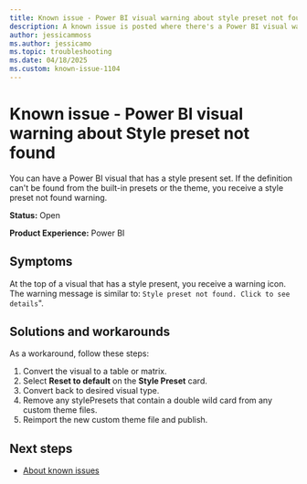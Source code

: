 ```yaml
---
title: Known issue - Power BI visual warning about style preset not found
description: A known issue is posted where there's a Power BI visual warning about Style preset not found.
author: jessicammoss
ms.author: jessicamo
ms.topic: troubleshooting  
ms.date: 04/18/2025
ms.custom: known-issue-1104
---
```


# Known issue - Power BI visual warning about Style preset not found

You can have a Power BI visual that has a style present set. If the definition can't be found from the built-in presets or the theme, you receive a style preset not found warning.

**Status:** Open

**Product Experience:** Power BI

## Symptoms

At the top of a visual that has a style present, you receive a warning icon. The warning message is similar to: `Style preset not found. Click to see details`".

## Solutions and workarounds

As a workaround, follow these steps:

1. Convert the visual to a table or matrix.
1. Select **Reset to default** on the **Style Preset** card.
1. Convert back to desired visual type.
1. Remove any stylePresets that contain a double wild card from any custom theme files.
1. Reimport the new custom theme file and publish.

## Next steps

- [About known issues](https://support.fabric.microsoft.com/known-issues)

